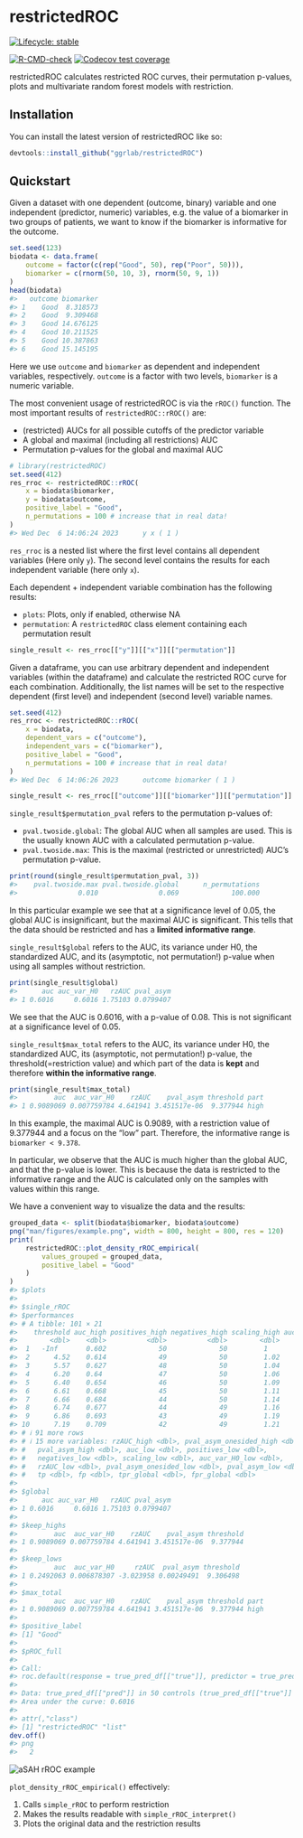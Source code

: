 
<!-- README.md is generated from README.Rmd. Please edit that file -->

# restrictedROC

<!-- badges: start -->

[![Lifecycle:
stable](https://img.shields.io/badge/lifecycle-stable.svg)](https://lifecycle.r-lib.org/articles/stages.html#stable)
<!-- [![CRAN status](https://www.r-pkg.org/badges/version/restrictedROC)](https://CRAN.R-project.org/package=restrictedROC) -->
[![R-CMD-check](https://github.com/ggrlab/restrictedROC/actions/workflows/R-CMD-check.yaml/badge.svg)](https://github.com/ggrlab/restrictedROC/actions/workflows/R-CMD-check.yaml)
[![Codecov test
coverage](https://codecov.io/gh/ggrlab/restrictedROC/branch/main/graph/badge.svg)](https://app.codecov.io/gh/ggrlab/restrictedROC?branch=main)
<!-- badges: end -->

restrictedROC calculates restricted ROC curves, their permutation
p-values, plots and multivariate random forest models with restriction.

## Installation

You can install the latest version of restrictedROC like so:

``` r
devtools::install_github("ggrlab/restrictedROC")
```

## Quickstart

Given a dataset with one dependent (outcome, binary) variable and one
independent (predictor, numeric) variables, e.g. the value of a
biomarker in two groups of patients, we want to know if the biomarker is
informative for the outcome.

``` r
set.seed(123)
biodata <- data.frame(
    outcome = factor(c(rep("Good", 50), rep("Poor", 50))),
    biomarker = c(rnorm(50, 10, 3), rnorm(50, 9, 1))
)
head(biodata)
#>   outcome biomarker
#> 1    Good  8.318573
#> 2    Good  9.309468
#> 3    Good 14.676125
#> 4    Good 10.211525
#> 5    Good 10.387863
#> 6    Good 15.145195
```

Here we use `outcome` and `biomarker` as dependent and independent
variables, respectively. `outcome` is a factor with two levels,
`biomarker` is a numeric variable.

The most convenient usage of restrictedROC is via the `rROC()` function.
The most important results of `restrictedROC::rROC()` are:

  - (restricted) AUCs for all possible cutoffs of the predictor variable
  - A global and maximal (including all restrictions) AUC
  - Permutation p-values for the global and maximal AUC

<!-- end list -->

``` r
# library(restrictedROC)
set.seed(412)
res_rroc <- restrictedROC::rROC(
    x = biodata$biomarker,
    y = biodata$outcome,
    positive_label = "Good",
    n_permutations = 100 # increase that in real data!
)
#> Wed Dec  6 14:06:24 2023      y x ( 1 )
```

`res_rroc` is a nested list where the first level contains all dependent
variables (Here only `y`). The second level contains the results for
each independent variable (here only `x`).

Each dependent + independent variable combination has the following
results:

  - `plots`: Plots, only if enabled, otherwise NA
  - `permutation`: A `restrictedROC` class element containing each
    permutation result

<!-- end list -->

``` r
single_result <- res_rroc[["y"]][["x"]][["permutation"]]
```

Given a dataframe, you can use arbitrary dependent and independent
variables (within the dataframe) and calculate the restricted ROC curve
for each combination. Additionally, the list names will be set to the
respective dependent (first level) and independent (second level)
variable names.

``` r
set.seed(412)
res_rroc <- restrictedROC::rROC(
    x = biodata,
    dependent_vars = c("outcome"),
    independent_vars = c("biomarker"),
    positive_label = "Good",
    n_permutations = 100 # increase that in real data!
)
#> Wed Dec  6 14:06:26 2023      outcome biomarker ( 1 )
```

``` r
single_result <- res_rroc[["outcome"]][["biomarker"]][["permutation"]]
```

`single_result$permutation_pval` refers to the permutation p-values of:

  - `pval.twoside.global`: The global AUC when all samples are used.
    This is the usually known AUC with a calculated permutation p-value.
  - `pval.twoside.max`: This is the maximal (restricted or unrestricted)
    AUC’s permutation p-value.

<!-- end list -->

``` r
print(round(single_result$permutation_pval, 3))
#>    pval.twoside.max pval.twoside.global      n_permutations 
#>               0.010               0.069             100.000
```

In this particular example we see that at a significance level of 0.05,
the global AUC is insignificant, but the maximal AUC is significant.
This tells that the data should be restricted and has a **limited
informative range**.

`single_result$global` refers to the AUC, its variance under H0, the
standardized AUC, and its (asymptotic, not permutation\!) p-value when
using all samples without restriction.

``` r
print(single_result$global)
#>      auc auc_var_H0   rzAUC pval_asym
#> 1 0.6016     0.6016 1.75103 0.0799407
```

We see that the AUC is 0.6016, with a p-value of 0.08. This is not
significant at a significance level of 0.05.

`single_result$max_total` refers to the AUC, its variance under H0, the
standardized AUC, its (asymptotic, not permutation\!) p-value, the
threshold(=restriction value) and which part of the data is **kept** and
therefore **within the informative range**.

``` r
print(single_result$max_total)
#>         auc  auc_var_H0    rzAUC    pval_asym threshold part
#> 1 0.9089069 0.007759784 4.641941 3.451517e-06  9.377944 high
```

In this example, the maximal AUC is 0.9089, with a restriction value of
9.377944 and a focus on the “low” part. Therefore, the informative range
is `biomarker < 9.378`.

In particular, we observe that the AUC is much higher than the global
AUC, and that the p-value is lower. This is because the data is
restricted to the informative range and the AUC is calculated only on
the samples with values within this range.

We have a convenient way to visualize the data and the results:

``` r
grouped_data <- split(biodata$biomarker, biodata$outcome)
png("man/figures/example.png", width = 800, height = 800, res = 120)
print(
    restrictedROC::plot_density_rROC_empirical(
        values_grouped = grouped_data,
        positive_label = "Good"
    )
)
#> $plots
#> 
#> $single_rROC
#> $performances
#> # A tibble: 101 × 21
#>    threshold auc_high positives_high negatives_high scaling_high auc_var_H0_high
#>        <dbl>    <dbl>          <dbl>          <dbl>        <dbl>           <dbl>
#>  1   -Inf       0.602             50             50         1            0.00337
#>  2      4.52    0.614             49             50         1.02         0.00340
#>  3      5.57    0.627             48             50         1.04         0.00344
#>  4      6.20    0.64              47             50         1.06         0.00348
#>  5      6.40    0.654             46             50         1.09         0.00351
#>  6      6.61    0.668             45             50         1.11         0.00356
#>  7      6.66    0.684             44             50         1.14         0.00360
#>  8      6.74    0.677             44             49         1.16         0.00363
#>  9      6.86    0.693             43             49         1.19         0.00368
#> 10      7.19    0.709             42             49         1.21         0.00373
#> # ℹ 91 more rows
#> # ℹ 15 more variables: rzAUC_high <dbl>, pval_asym_onesided_high <dbl>,
#> #   pval_asym_high <dbl>, auc_low <dbl>, positives_low <dbl>,
#> #   negatives_low <dbl>, scaling_low <dbl>, auc_var_H0_low <dbl>,
#> #   rzAUC_low <dbl>, pval_asym_onesided_low <dbl>, pval_asym_low <dbl>,
#> #   tp <dbl>, fp <dbl>, tpr_global <dbl>, fpr_global <dbl>
#> 
#> $global
#>      auc auc_var_H0   rzAUC pval_asym
#> 1 0.6016     0.6016 1.75103 0.0799407
#> 
#> $keep_highs
#>         auc  auc_var_H0    rzAUC    pval_asym threshold
#> 1 0.9089069 0.007759784 4.641941 3.451517e-06  9.377944
#> 
#> $keep_lows
#>         auc  auc_var_H0     rzAUC  pval_asym threshold
#> 1 0.2492063 0.006878307 -3.023958 0.00249491  9.306498
#> 
#> $max_total
#>         auc  auc_var_H0    rzAUC    pval_asym threshold part
#> 1 0.9089069 0.007759784 4.641941 3.451517e-06  9.377944 high
#> 
#> $positive_label
#> [1] "Good"
#> 
#> $pROC_full
#> 
#> Call:
#> roc.default(response = true_pred_df[["true"]], predictor = true_pred_df[["pred"]],     levels = c(FALSE, TRUE), direction = direction)
#> 
#> Data: true_pred_df[["pred"]] in 50 controls (true_pred_df[["true"]] FALSE) < 50 cases (true_pred_df[["true"]] TRUE).
#> Area under the curve: 0.6016
#> 
#> attr(,"class")
#> [1] "restrictedROC" "list"
dev.off()
#> png 
#>   2
```

![aSAH rROC example](man/figures/example.png)

`plot_density_rROC_empirical()` effectively:

1.  Calls `simple_rROC` to perform restriction
2.  Makes the results readable with `simple_rROC_interpret()`
3.  Plots the original data and the restriction results

